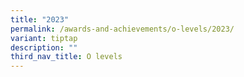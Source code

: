 ```yaml
---
title: "2023"
permalink: /awards-and-achievements/o-levels/2023/
variant: tiptap
description: ""
third_nav_title: O levels
---
```

